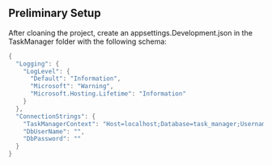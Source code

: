 ## Preliminary Setup

After cloaning the project, create an appsettings.Development.json in the TaskManager folder with the following schema:
```c#
{
  "Logging": {
    "LogLevel": {
      "Default": "Information",
      "Microsoft": "Warning",
      "Microsoft.Hosting.Lifetime": "Information"
    }
  },
  "ConnectionStrings": {
    "TaskManagerContext": "Host=localhost;Database=task_manager;Username=YOUR_USERNAME;Password=YOUR_PASSWORD",
    "DbUserName": "",
    "DbPassword": ""
  }
}
```